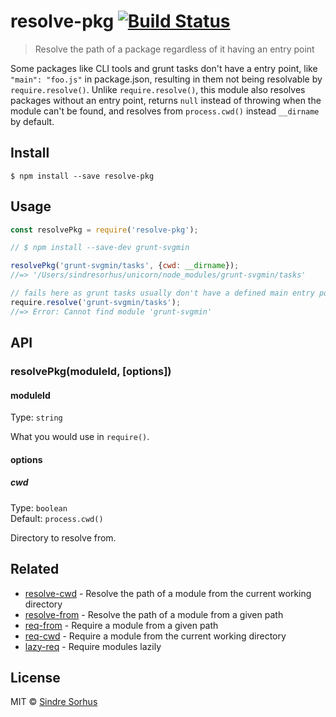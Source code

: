 # resolve-pkg [![Build Status](https://travis-ci.org/sindresorhus/resolve-pkg.svg?branch=master)](https://travis-ci.org/sindresorhus/resolve-pkg)

> Resolve the path of a package regardless of it having an entry point

Some packages like CLI tools and grunt tasks don't have a entry point, like `"main": "foo.js"` in package.json, resulting in them not being resolvable by `require.resolve()`. Unlike `require.resolve()`, this module also resolves packages without an entry point, returns `null` instead of throwing when the module can't be found, and resolves from `process.cwd()` instead `__dirname` by default.


## Install

```
$ npm install --save resolve-pkg
```


## Usage

```js
const resolvePkg = require('resolve-pkg');

// $ npm install --save-dev grunt-svgmin

resolvePkg('grunt-svgmin/tasks', {cwd: __dirname});
//=> '/Users/sindresorhus/unicorn/node_modules/grunt-svgmin/tasks'

// fails here as grunt tasks usually don't have a defined main entry point
require.resolve('grunt-svgmin/tasks');
//=> Error: Cannot find module 'grunt-svgmin'
```


## API

### resolvePkg(moduleId, [options])

#### moduleId

Type: `string`

What you would use in `require()`.

#### options

##### cwd

Type: `boolean`  
Default: `process.cwd()`

Directory to resolve from.


## Related

- [resolve-cwd](https://github.com/sindresorhus/resolve-cwd) - Resolve the path of a module from the current working directory
- [resolve-from](https://github.com/sindresorhus/resolve-from) - Resolve the path of a module from a given path
- [req-from](https://github.com/sindresorhus/req-from) - Require a module from a given path
- [req-cwd](https://github.com/sindresorhus/req-cwd) - Require a module from the current working directory
- [lazy-req](https://github.com/sindresorhus/lazy-req) - Require modules lazily


## License

MIT © [Sindre Sorhus](http://sindresorhus.com)
